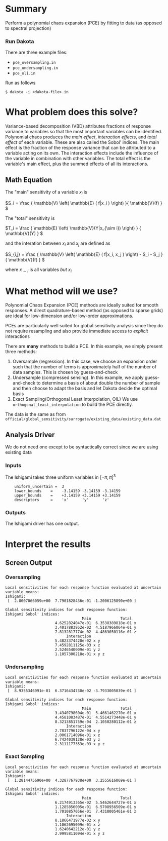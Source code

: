 # Summary

Perform a polynomial chaos expansion (PCE) by fitting to data (as opposed to spectral projection)

 
### Run Dakota

There are three example files:
- `pce_oversampling.in`
- `pce_undersampling.in`
- `pce_oli.in`

Run as follows

    $ dakota -i <dakota-file>.in 
 
 
# What problem does this solve?

Variance-based decomposition (VBD) attributes fractions of response variance to variables so that
the most important variables can be identified. Polynomial chaos produces the *main effect*,
*interaction effects*, and *total effect* of each variable. These are also called the Sobol' indices.
The main effect is the fraction of the response variance that can be attributed to a variable acting
on its own. The interaction effects include the influence of the variable in combination with other
variables. The total effect is the variable's main effect, plus the summed effects of all its 
interactions.
 
## Math Equation

The "main" sensitivity of a variable $`x_i`$ is

$`S_i = \frac {
        \mathbb{V} \left( \mathbb{E} ( f|x_i ) \right)
    }{
        \mathbb{V}(f)
    }
`$

The "total" sensitivity is

$`T_i = \frac { \mathbb{E} \left( \mathbb{V}(Y|x_{\sim i})  \right)
              } {
                  \mathbb{V}(Y)
              }
`$

and the interation between $`x_i`$ and $`x_j`$ are defined as

$`S_{i,j} = \frac {
        \mathbb{V} \left( \mathbb{E} ( f|x_i, x_j ) \right) - S_i - S_j
    }{
        \mathbb{V}(f)
    }
`$

where $`x_{\sim i}`$ is all variables *but* $`x_i`$

# What method will we use?

Polynomial Chaos Expansion (PCE) methods are ideally suited for smooth responses. A direct quadrature-based method (as opposed to sparse grids) are ideal for low-dimension and/or low-order approximations.

PCEs are particularly well suited for global sensitivity analysis since they do not require resampling and also provide immediate access to *explicit* interactions

There are **many** methods to build a PCE. In this example, we simply present three methods:

1. Oversample (regression). In this case, we choose an expansion order such that the number of terms is approximately half of the number of data samples. This is chosen by guess-and-check
2. Undersample (compressed sensing). In this example, we apply guess-and-check to determine a basis of about double the number of sample and then choose to adapt the basis and let Dakota decide the optimal basis
3. Exact Sampling(Orthogonal Least Interpolation, OIL) We use `orthogonal_least_interpolation` to build the PCE directly.

The data is the same as from `official/global_sensitivity/surrogate/existing_data/existing_data.dat`


## Analysis Driver

We do not need one except to be syntactically correct since we are using existing data

### Inputs

The Ishigami takes three uniform variables in $[-\pi,\pi]^3$

```dakota
	uniform_uncertain =  3
	lower_bounds    =    -3.14159 -3.14159 -3.14159    
	upper_bounds    =    +3.14159 +3.14159 +3.14159    
	descriptors     =    'x'      'y'      'z'
```

### Outputs

The Ishigami driver has one output.

# Interpret the results

## Screen Output

### Oversampling
```
Local sensitivities for each response function evaluated at uncertain variable means:
Ishigami:
 [  2.8007066059e+00  7.7901828436e-01 -1.2006125890e+00 ] 

Global sensitivity indices for each response function:
Ishigami Sobol' indices:
                                  Main             Total
                      4.6252824047e-01  6.3538389818e-01 x
                      3.4017883952e-02  4.5187966064e-01 y
                      7.8132817774e-02  4.4863050116e-01 z
                           Interaction
                      5.4823374420e-02 x y 
                      7.4592811125e-03 x z 
                      2.5246540009e-01 y z 
                      1.1057300218e-01 x y z 
```
### Undersampling
```
Local sensitivities for each response function evaluated at uncertain variable means:
Ishigami:
 [  8.9355346991e-01  6.3716434730e-02 -3.7933005039e-01 ] 

Global sensitivity indices for each response function:
Ishigami Sobol' indices:
                                  Main             Total
                      3.4340798604e-01  5.4661462270e-01 x
                      4.4581083487e-01  4.5514273448e-01 y
                      8.3213851759e-04  2.1050280112e-01 z
                           Interaction
                      2.7837796122e-04 x y 
                      2.0061714096e-01 x z 
                      6.7424039128e-03 y z 
                      2.3111177353e-03 x y z 
```
### Exact Sampling
```
Local sensitivities for each response function evaluated at uncertain variable means:
Ishigami:
 [  1.2814475690e+00  4.3287767938e+00  3.2555616069e-01 ] 

Global sensitivity indices for each response function:
Ishigami Sobol' indices:
                                  Main             Total
                      6.2174913365e-02  5.5462644727e-01 x
                      1.1285856005e-01  6.5708956509e-01 y
                      1.7010857056e-01  7.4310005461e-01 z
                           Interaction
                      8.1866471977e-02 x y 
                      1.1062695099e-01 x z 
                      1.6240642212e-01 y z 
                      2.9995811094e-01 x y z 
```



